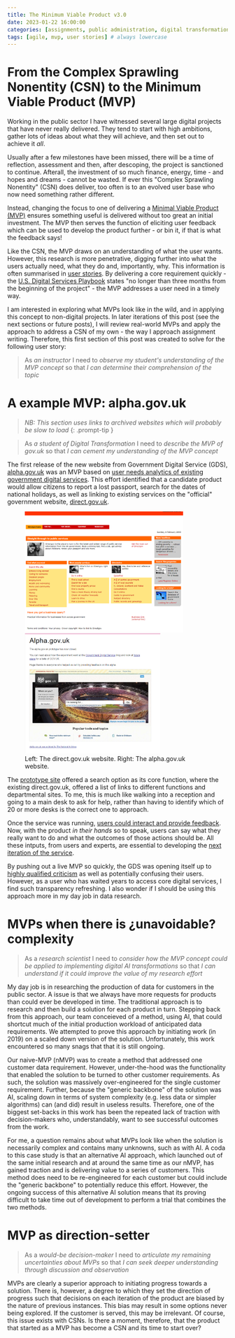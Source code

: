 ```yaml
---
title: The Minimum Viable Product v3.0
date: 2023-01-22 16:00:00 
categories: [assignments, public administration, digital transformation]
tags: [agile, mvp, user stories] # always lowercase
---
```

# From the Complex Sprawling Nonentity (CSN) to the Minimum Viable Product (MVP)
 
Working in the public sector I have witnessed several large digital projects that have never really delivered. They tend to start with high ambitions, gather lots of ideas about what they will achieve, and then set out to achieve it _all_.

Usually after a few milestones have been missed, there will be a time of reflection, assessment and then, after descoping, the project is sanctioned to continue. Afterall, the investment of so much finance, energy, time - and hopes and dreams - cannot be wasted. If ever this "Complex Sprawling Nonentity" (CSN) does deliver, too often is to an evolved user base who now need something rather different.

Instead, changing the focus to one of delivering a [Minimal Viable Product (MVP)](https://en.wikipedia.org/wiki/Minimum_viable_product) ensures something useful is delivered without too great an initial investment. The MVP then serves the function of eliciting user feedback which can be used to develop the product further - or bin it, if that is what the feedback says!

Like the CSN, the MVP draws on an understanding of what the user wants. However, this research is more penetrative, digging further into what the users actually need, what they do and, importantly, why. This information is often summarised in [user stories](https://www.gov.uk/service-manual/agile-delivery/writing-user-stories). By delivering a core requirement quickly - the [U.S. Digital Services Playbook](https://playbook.cio.gov/) states "no longer than three months from the beginning of the project" - the MVP addresses a user need in a timely way.

I am interested in exploring what MVPs look like in the wild, and in applying this concept to non-digital projects. In later iterations of this post (see the next sections or future posts), I will review real-world MVPs and apply the approach to address a CSN of my own - the way I approach assignment writing. Therefore, this first section of this post was created to solve for the following user story:

> As _an instructor_ I need to _observe my student's understanding of the MVP concept_ so that _I can determine their comprehension of the topic_

# A example MVP: alpha.gov.uk

> _NB: This section uses links to archived websites which will probably be slow to load_
{: .prompt-tip }

> As _a student of Digital Transformation_ I need to _describe the MVP of gov.uk_ so that _I can cement my understanding of the MVP concept_ 

The first release of the new website from Government Digital Service (GDS), [alpha.gov.uk](https://webarchive.nationalarchives.gov.uk/ukgwa/20111004104546/http://alpha.gov.uk/) was an MVP based on [user needs analytics of existing government digital services](https://web.archive.org/web/20120403153730/http://digital.cabinetoffice.gov.uk/2011/05/23/what-was-the-evidence-users-information-needs-and-analytics/). This effort identified that a candidate product would allow citizens to report a lost passport, search for the dates of national holidays, as well as linking to existing services on the "official" government website, [direct.gov.uk](https://web.archive.org/web/20050206042150/http://www.direct.gov.uk/Homepage/fs/en). 
<div style="text-align: left;"><figure>
<img src="/assets/img/direct.gov.uk_wayback_2004_04_30.png" alt="The direct.gov.uk website, accessed on web.archive.org" width="362" /> <img src="/assets/img/alpha.gov.uk_wayback_2011-05-11.png" alt="The alpha.gov.uk website, accessed on web.archive.org" width="310"/>
<figcaption>Left: The direct.gov.uk website. Right: The alpha.gov.uk website.</figcaption>
</figure></div>

The [prototype site](https://gds.blog.gov.uk/about-alpha/) offered a search option as its core function, where the existing direct.gov.uk, offered a list of links to different functions and departmental sites. To me, this is much like walking into a reception and going to a main desk to ask for help, rather than having to identify which of 20 or more desks is the correct one to approach.

Once the service was running, [users could interact and provide feedback](https://gds.blog.gov.uk/2011/07/29/alpha-gov-uk-wrap-up/). Now, with the product _in their hands_ so to speak, users can say what they really want to do and what the outcomes of those actions should be. All these intputs, from users and experts, are essential to developing the [next iteration of the service](https://web.archive.org/web/20111205164903/http://digital.cabinetoffice.gov.uk/2011/08/11/gov-uk-from-alpha-to-beta/).

By pushing out a live MVP so quickly, the GDS was opening itself up to [highly qualified criticism](https://web.archive.org/web/20120403153730/http://www.disambiguity.com/alphagov/) as well as potentially confusing their users. However, as a user who has waited years to access core digital services, I find such transparency refreshing. I also wonder if I should be using this approach more in my day job in data research. 

# MVPs when there is &#191;unavoidable? complexity

> As a _research scientist_ I need to _consider how the MVP concept could be applied to implementing digital AI transformations_ so that _I can understand if it could improve the value of my research effort_  

My day job is in researching the production of data for customers in the public sector. A issue is that we always have more requests for products than could ever be developed in time. The traditional approach is to research and then build a solution for each product in turn. Stepping back from this approach, our team conceieved of a method, using AI, that could shortcut much of the initial production workload of anticipated data requirements. We attempted to prove this approach by initiating work (in 2019) on a scaled down version of the solution. Unfortunately, this work encountered so many snags that that it is still ongoing.

Our naive-MVP (nMVP) was to create a method that addressed one customer data requirement. However, under-the-hood was the functionality that enabled the solution to be turned to other customer requirements. As such, the solution was massively over-engineered for the single customer requirement. Further, because the "generic backbone" of the solution was AI, scaling down in terms of system complexity (e.g. less data or simpler algorithms) can (and did) result in useless results. Therefore, one of the biggest set-backs in this work has been the repeated lack of traction with decision-makers who, understandably, want to see successful outcomes from the work.

For me, a question remains about what MVPs look like when the solution is necessarily complex and contains many unknowns, such as with AI. A coda to this case study is that an alternative AI approach, which launched out of the same initial research and at around the same time as our nMVP, has gained traction and is delivering value to a series of customers. This method does need to be re-engineered for each customer but could include the "generic backbone" to potentially reduce this effort. However, the ongoing success of this alternative AI solution means that its proving difficult to take time out of development to perform a trial that combines the two methods.

# MVP as direction-setter

> As a _would-be decision-maker_ I need to _articulate my remaining uncertainties about MVPs_ so that _I can seek deeper understanding through discussion and observation_ 

MVPs are clearly a superior approach to initiating progress towards a solution. There is, however, a degree to which they set the direction of progress such that decisions on each iteration of the product are biased by the nature of previous instances. This bias may result in some options never being explored. If the customer is served, this may be irrelevant. Of course, this issue exists with CSNs. Is there a moment, therefore, that the product that started as a MVP has become a CSN and its time to start over?
